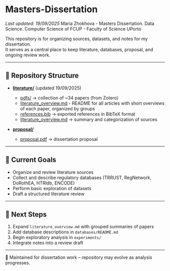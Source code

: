 # Masters-Dissertation
_Last updated: 19/09/2025_
Maria Zhokhova - Masters Dissertation. Data Science. Computer Science of FCUP - Faculty of Science UPorto

This repository is for organizing sources, datasets, and notes for my dissertation.  
It serves as a central place to keep literature, databases, proposal, and ongoing review work.

---

## 📂 Repository Structure
- [**literature/**](literature)  (updated 19/09/2025)   
  - [pdfs/](literature/pdfs) → collection of ~34 papers (from Zotero)
  - [literature_overview.md](literature/literature_overview.md) - README for all articles with short overviews of each paper, organized by groups
  - [references.bib](literature/references.bib) → exported references in BibTeX format  
  - [literature_overview.md](README_literature/literature_overview.md) → summary and categorization of sources  
 
- [**proposal/**](proposal)  
  - [proposal.pdf](proposal/proposal.pdf) → dissertation proposal  

---

## 🎯 Current Goals
- Organize and review literature sources  
- Collect and describe regulatory databases (TRRUST, RegNetwork, DoRothEA, HTRIdb, ENCODE)  
- Perform basic exploration of datasets  
- Draft a structured literature review  

---

## 📌 Next Steps
1. Expand `literature_overview.md` with grouped summaries of papers  
2. Add database descriptions in `databases/README.md`  
3. Begin exploratory analysis in `experiments/`  
4. Integrate notes into a review draft  

---

📖 Maintained for dissertation work – repository may evolve as analysis progresses.

